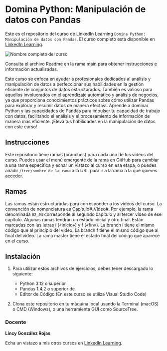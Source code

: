 # Domina Python: Manipulación de datos con Pandas

Este es el repositorio del curso de LinkedIn Learning `Domina Python: Manipulación de datos con Pandas`. El curso completo está disponible en [LinkedIn Learning][lil-course-url].

![Nombre completo del curso][lil-thumbnail-url] 

Consulta el archivo Readme en la rama main para obtener instrucciones e información actualizadas.

Este curso se enfoca en ayudar a profesionales dedicados al análisis y manipulación de datos a perfeccionar sus habilidades en la gestión eficiente de conjuntos de datos estructurados. También es valioso para aquellos involucrados en el aprendizaje automático y análisis de negocios, ya que proporciona conocimientos prácticos sobre cómo utilizar Pandas para explorar y resumir datos de manera efectiva. Aprende a dominar Python y las capacidades de Pandas para impulsar tu capacidad de trabajo con datos, facilitando el análisis y el procesamiento de información de manera más eficiente. ¡Eleva tus habilidades en la manipulación de datos con este curso!

## Instrucciones

Este repositorio tiene ramas (branches) para cada uno de los vídeos del curso. Puedes usar el menú emergente de la rama en GitHub para cambiar a una rama específica y echar un vistazo al curso en esa etapa, o puedes añadir `/tree/nombre_de_la_rama` a la URL para ir a la rama a la que quieres acceder.

## Ramas

Las ramas están estructuradas para corresponder a los vídeos del curso. La convención de nomenclatura es Capítulo#_Vídeo#. Por ejemplo, la rama denominada `02_03` corresponde al segundo capítulo y al tercer vídeo de ese capítulo. Algunas ramas tendrán un estado inicial y otro final. Están marcadas con las letras i («inicio») y f («fin»). La branch i tiene el mismo código que al principio del vídeo. La branch f tiene el mismo código que al final del vídeo. La rama master tiene el estado final del código que aparece en el curso.

## Instalación

1. Para utilizar estos archivos de ejercicios, debes tener descargado lo siguiente:
   - Python 3.12 o superior
   - Pandas 1.4.2 o superior de
   - Editor de Código (En este curso se utiliza Visual Studio Code)

2. Clona este repositorio en tu máquina local usando la Terminal (macOS) o CMD (Windows), o una herramienta GUI como SourceTree.

### Docente

**Lincy González Rojas**

Echa un vistazo a mis otros cursos en [LinkedIn Learning](https://www.linkedin.com/learning/instructors/lincy-gonzalez-rojas).

[0]: # (Replace these placeholder URLs with actual course URLs)
[lil-course-url]: https://www.linkedin.com/learning/domina-python-manipulacion-de-datos-con-pandas
[lil-thumbnail-url]: https://media.licdn.com/dms/image/D560DAQFs61vitEO_ww/learning-public-crop_675_1200/0/1710853667193?e=2147483647&v=beta&t=yo902pUADvmHSNv928k2vjB0y3PZrhnnirb1xmWGJOk

[1]: # (End of ES-Instruction ###############################################################################################)
